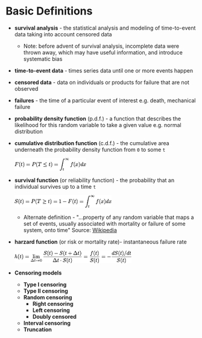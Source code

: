 # Basic Definitions

- **survival analysis** - the statistical analysis and modeling of time-to-event
  data taking into account censored data
    - Note: before advent of survival analysis, incomplete data were thrown
      away, which may have useful information, and introduce systematic bias
- **time-to-event data** - times series data until one or more events happen
- **censored data** - data on individuals or products for failure that are not
  observed
- **failures** - the time of a particular event of interest e.g. death,
  mechanical failure
- **probability density function** (p.d.f.) - a function that describes the
  likelihood for this random variable to take a given value e.g. normal
  distribution
- **cumulative distribution function** (c.d.f.) - the cumulative area
  underneath the probability density function from `0` to some `t`

  ![Cumulative distribution function](images/cdf.png)

- **survival function** (or reliability function) - the probability that an
  individual survives up to a time `t`

  ![Survival function](images/survival.png)

    - Alternate definition - "...property of any random variable that maps a
      set of events, usually associated with mortality or failure of some
      system, onto time" Source: [Wikipedia][survival]

- **harzard function** (or risk or mortality rate)- instantaneous failure rate

  ![Hazard function](images/hazard.png)

- **Censoring models**
    - **Type I censoring**
    - **Type II censoring**
    - **Random censoring**
        - **Right censoring**
        - **Left censoring**
        - **Doubly censored**
    - **Interval censoring**
    - **Truncation**

[survival]: https://en.wikipedia.org/wiki/Survival_function
